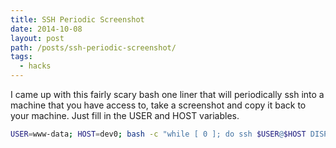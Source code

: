 ```yaml
---
title: SSH Periodic Screenshot
date: 2014-10-08
layout: post
path: /posts/ssh-periodic-screenshot/
tags: 
  - hacks
---
```



I came up with this fairly scary bash one liner that will periodically ssh into a machine that you have access to, take a screenshot and copy it back to your machine. Just fill in the USER and HOST variables.

```bash
USER=www-data; HOST=dev0; bash -c "while [ 0 ]; do ssh $USER@$HOST DISPLAY=:1.0 import -window root /tmp/a.png; date +%s | xargs -I {} scp $USER@$HOST:/tmp/a.png $USER@$HOST-{}.png; sleep 2; done"
```
